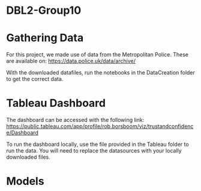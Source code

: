 # DBL2-Group10

# Gathering Data
For this project, we made use of data from the Metropolitan Police. These are available on: https://data.police.uk/data/archive/

With the downloaded datafiles, run the notebooks in the DataCreation folder to get the correct data.

# Tableau Dashboard
The dashboard can be accessed with the following link: https://public.tableau.com/app/profile/rob.borsboom/viz/trustandconfidence/Dashboard

To run the dashboard locally, use the file provided in the Tableau folder to run the data. You will need to replace the datasources with your locally downloaded files.

# Models
